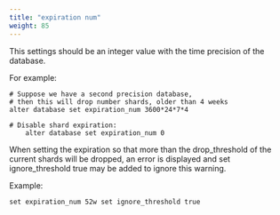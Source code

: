 ```yaml
---
title: "expiration num"
weight: 85
---
```


This settings should be an integer value with the time precision of the database.

For example:

```siridb
# Suppose we have a second precision database,
# then this will drop number shards, older than 4 weeks
alter database set expiration_num 3600*24*7*4

# Disable shard expiration:
    alter database set expiration_num 0
```

When setting the expiration so that more than the drop_threshold of the current shards will be dropped, an error is displayed and set ignore_threshold true may be added to ignore this warning.

Example:
```siridb
set expiration_num 52w set ignore_threshold true
```
